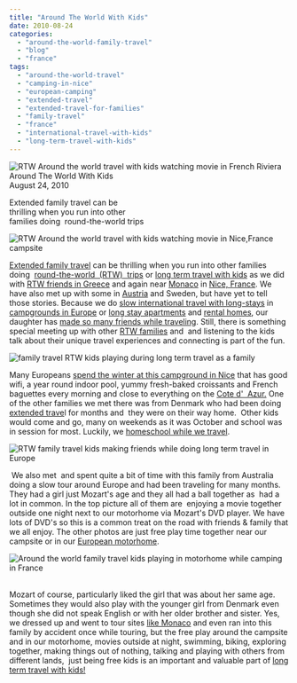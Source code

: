 ```yaml
---
title: "Around The World With Kids"
date: 2010-08-24
categories: 
  - "around-the-world-family-travel"
  - "blog"
  - "france"
tags: 
  - "around-the-world-travel"
  - "camping-in-nice"
  - "european-camping"
  - "extended-travel"
  - "extended-travel-for-families"
  - "family-travel"
  - "france"
  - "international-travel-with-kids"
  - "long-term-travel-with-kids"
---
```


 ![RTW Around the world travel with kids watching movie in French Riviera](https://pub-ac94b3f306b24c0dba4238943c97f2e1.r2.dev/6a00e5502a9507883301348555f558970c.jpg) Around The World With Kids  
August 24, 2010

Extended family travel can be  
thrilling when you run into other  
families doing  round-the-world trips

<!--more-->

![RTW Around the world travel with kids watching movie in Nice,France campsite](https://pub-ac94b3f306b24c0dba4238943c97f2e1.r2.dev/6a00e5502a9507883301348555f5b5970c.jpg)

[Extended family travel](https://pub-ac94b3f306b24c0dba4238943c97f2e1.r2.dev/2008/06/how-to-do-exten.html) can be thrilling when you run into other families doing  [round-the-world  (RTW)  trips](https://pub-ac94b3f306b24c0dba4238943c97f2e1.r2.dev/2010/04/around-the-world-family-travel-soultravelers3-digital-nomad-global-international-family-travel.html) or [long term travel with kids](https://pub-ac94b3f306b24c0dba4238943c97f2e1.r2.dev/2010/03/long-term-family-travel-homeschool-roadschool-world-school-digitalnomad-lifestyle-design-virtual-.html) as we did with [RTW friends in Greece](https://pub-ac94b3f306b24c0dba4238943c97f2e1.r2.dev/2007/06/rtw-meet-in-ath.html#more) and again near [Monaco](http://en.wikipedia.org/wiki/Monaco) in [Nice, France](http://en.wikipedia.org/wiki/Nice,_France). We have also met up with some in [Austria](http://twicsy.com/i/Q5utb) and Sweden, but have yet to tell those stories. Because we do [slow international travel with long-stays](https://pub-ac94b3f306b24c0dba4238943c97f2e1.r2.dev/2009/04/how-to-travel-the-world-as-a-digital-nomad-family.html) in [campgrounds in Europe](https://pub-ac94b3f306b24c0dba4238943c97f2e1.r2.dev/2010/05/camping-europe-in-a-motorhome-rv-5-best-sites-roadtrip-europe-family-travel-budget-best-price.html) or [long stay apartments](https://pub-ac94b3f306b24c0dba4238943c97f2e1.r2.dev/2009/11/lifestyle-design-a-winter-in-spain-extendedtravel-digitalnomad-miniretirement-4hww-travel.html) and [rental homes](https://pub-ac94b3f306b24c0dba4238943c97f2e1.r2.dev/2009/11/whats-a-spain-winter-rental-like-extended-travel-digital-nomad-4hww-vacation-.html?cid=6a00e5502a95078833012875d2b4a5970c), our daughter has [made so many friends while traveling](https://pub-ac94b3f306b24c0dba4238943c97f2e1.r2.dev/2010/05/globe-trotting-location-independent-kids-friends-perpetual-travelers-tck-long-term-family-travel-.html). Still, there is something special meeting up with other [RTW families](https://pub-ac94b3f306b24c0dba4238943c97f2e1.r2.dev/2010/04/aroundtheworld-family-travel-digital-nomads-lifestyle-design-4-hour-workweek-international-vacations.html#more) and  and listening to the kids talk about their unique travel experiences and connecting is part of the fun. 

![family travel RTW kids playing during long term travel as a family](https://pub-ac94b3f306b24c0dba4238943c97f2e1.r2.dev/6a00e5502a95078833013485560894970c.jpg)  
  
Many Europeans [spend the winter at this campground in Nice](http://www.vieilleferme.com/) that has good wifi, a year round indoor pool, yummy fresh-baked croissants and French baguettes every morning and close to everything on the [Cote d'  Azur.](http://en.wikipedia.org/wiki/French_Riviera) One of the other families we met there was from Denmark who had been doing [extended trave](https://pub-ac94b3f306b24c0dba4238943c97f2e1.r2.dev/2008/06/how-to-do-exten.html)l for months and  they were on their way home.  Other kids would come and go, many on weekends as it was October and school was in session for most. Luckily, we [homeschool while we travel](https://pub-ac94b3f306b24c0dba4238943c97f2e1.r2.dev/2010/04/family-travel-homeschool-education-global-students-lifestyle-design-location-independent-4hww-around.html).

![RTW family travel kids making friends while doing long term travel in Europe](https://pub-ac94b3f306b24c0dba4238943c97f2e1.r2.dev/6a00e5502a95078833013485560937970c.jpg)  
  
 We also met  and spent quite a bit of time with this family from Australia doing a slow tour around Europe and had been traveling for many months. They had a girl just Mozart's age and they all had a ball together as  had a lot in common. In the top picture all of them are  enjoying a movie together outside one night next to our motorhome via Mozart's DVD player. We have lots of DVD's so this is a common treat on the road with friends & family that we all enjoy. The other photos are just free play time together near our campsite or in our [European motorhome](https://pub-ac94b3f306b24c0dba4238943c97f2e1.r2.dev/2010/05/camping-europe-in-a-motorhome-rv-5-best-sites-roadtrip-europe-family-travel-budget-best-price.html).

![Around the world family travel kids playing in motorhome while camping in France](https://pub-ac94b3f306b24c0dba4238943c97f2e1.r2.dev/6a00e5502a950788330133f23045cd970b.jpg) 

Mozart of course, particularly liked the girl that was about her same age. Sometimes they would also play with the younger girl from Denmark even though she did not speak English or with her older brother and sister. Yes, we dressed up and went to tour sites [like Monaco](http://twitpic.com/h5i8) and even ran into this family by accident once while touring, but the free play around the campsite and in our motorhome, movies outside at night, swimming, biking, exploring together, making things out of nothing, talking and playing with others from different lands,  just being free kids is an important and valuable part of [long term travel with kids!](https://pub-ac94b3f306b24c0dba4238943c97f2e1.r2.dev/2010/05/globe-trotting-location-independent-kids-friends-perpetual-travelers-tck-long-term-family-travel-.html)
